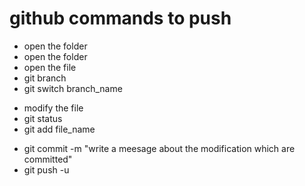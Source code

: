 # github commands to push
* open the folder
* open the folder
* open the file
* git branch
* git switch branch_name 
<!-- * git checkout -b branch_name -->
* modify the file
* git status
* git add file_name
<!-- * git commit -->
* git commit -m "write a meesage about the modification which are committed"
* git push -u 


